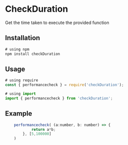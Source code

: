 # CheckDuration

Get the time taken to execute the provided function

## Installation

```js
# using npm
npm install checkDuration
```

## Usage

```js
# using require
const { performancecheck } = require('checkDuration');

# using import
import { performancecheck } from 'checkDuration';
```

## Example
```js
    performancecheck( (a:number, b: number) => {
            return a*b;
        }, [5,100000]
    )
```